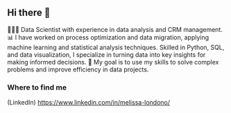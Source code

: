 ## Hi there 👋

👩🏻‍💻 Data Scientist with experience in data analysis and CRM management. 
📊 I have worked on process optimization and data migration, applying machine learning and statistical analysis techniques. Skilled in Python, SQL, and data visualization, I specialize in turning data into key insights for making informed decisions. 
🚀 My goal is to use my skills to solve complex problems and improve efficiency in data projects.

### Where to find me
(LinkedIn) https://www.linkedin.com/in/melissa-londono/
